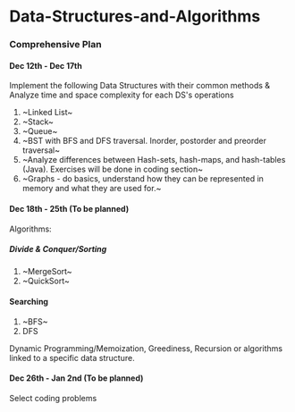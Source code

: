 # Data-Structures-and-Algorithms
### Comprehensive Plan

#### Dec 12th - Dec 17th

Implement the following Data Structures with their common methods &
Analyze time and space complexity for each DS's operations

1) ~Linked List~
2) ~Stack~
3) ~Queue~
4) ~BST with BFS and DFS traversal. Inorder, postorder and preorder traversal~
5) ~Analyze differences between Hash-sets, hash-maps, and hash-tables (Java).
   Exercises will be done in coding section~
6) ~Graphs - do basics, understand how they can be represented in memory and what
   they are used for.~

#### Dec 18th - 25th (To be planned)

Algorithms:

##### Divide & Conquer/Sorting
1. ~MergeSort~
2. ~QuickSort~

#### Searching
1. ~BFS~
2. DFS

Dynamic Programming/Memoization, Greediness, Recursion
or algorithms linked to a specific data structure.

#### Dec 26th - Jan 2nd (To be planned)

Select coding problems
